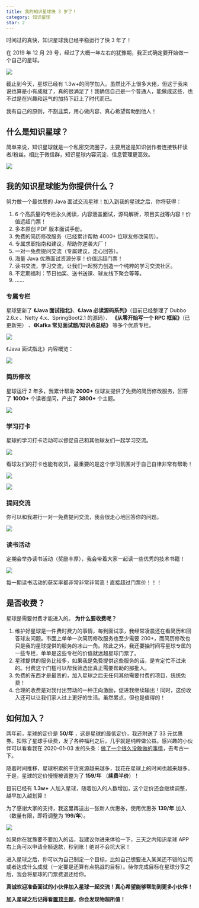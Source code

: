 ```yaml
---
title: 我的知识星球快 3 岁了！
category: 知识星球
star: 2
---
```


时间过的真快，知识星球我已经平稳运行了快 3 年了！

在 2019 年 12 月 29 号，经过了大概一年左右的犹豫期，我正式确定要开始做一个自己的星球。

![](https://guide-blog-images.oss-cn-shenzhen.aliyuncs.com/2021-1/%E7%9F%A5%E8%AF%86%E6%96%B0%E7%90%83%E4%B8%80%E5%91%A8%E5%B9%B4-0293.jpg)

截止到今天，星球已经有 1.3w+的同学加入。虽然比不上很多大佬，但这于我来说也算是小有成就了，真的很满足了！我确信自己是一个普通人，能做成这些，也不过是在兴趣和运气的加持下赶上了时代而已。

我有自己的原则，不割韭菜，用心做内容，真心希望帮助到他人！

## 什么是知识星球？

简单来说，知识星球就是一个私密交流圈子，主要用途是知识创作者连接铁杆读者/粉丝。相比于微信群，知识星球内容沉淀、信息管理更高效。

![](https://guide-blog-images.oss-cn-shenzhen.aliyuncs.com/xingqiu/image-20220211223754566.png)

## 我的知识星球能为你提供什么？

努力做一个最优质的 Java 面试交流星球！加入到我的星球之后，你将获得：

1. 6 个高质量的专栏永久阅读，内容涵盖面试，源码解析，项目实战等内容！价值远超门票！
2. 多本原创 PDF 版本面试手册。
3. 免费的简历修改服务（已经累计帮助 4000+ 位球友修改简历）。
4. 专属求职指南和建议，帮助你逆袭大厂！
5. 一对一免费提问交流（专属建议，走心回答）。
6. 海量 Java 优质面试资源分享！价值远超门票！
7. 读书交流，学习交流，让我们一起努力创造一个纯粹的学习交流社区。
8. 不定期福利：节日抽奖、送书送课、球友线下聚会等等。
9. ......

### 专属专栏

星球更新了 **《Java 面试指北》**、**《Java 必读源码系列》**（目前已经整理了 Dubbo 2.6.x 、Netty 4.x、SpringBoot2.1 的源码）、 **《从零开始写一个 RPC 框架》**（已更新完） 、**《Kafka 常见面试题/知识点总结》** 等多个优质专栏。

![](https://guide-blog-images.oss-cn-shenzhen.aliyuncs.com/xingqiu/image-20220211231206733.png)

《Java 面试指北》内容概览：

![](https://guide-blog-images.oss-cn-shenzhen.aliyuncs.com/xingqiu/image-20220304102536445.png)

### 简历修改

星球运行 2 年多，我累计帮助 **2000+** 位球友提供了免费的简历修改服务，回答了 **1000+** 个读者提问，产出了 **3800+** 个主题。

![](https://guide-blog-images.oss-cn-shenzhen.aliyuncs.com/2021-1/image-20210102184923199.png)

### 学习打卡

星球的学习打卡活动可以督促自己和其他球友们一起学习交流。

![](https://guide-blog-images.oss-cn-shenzhen.aliyuncs.com/xingqiu/image-20220308143815840.png)

看球友们的打卡也能有收货，最重要的是这个学习氛围对于自己自律非常有帮助！

![](https://guide-blog-images.oss-cn-shenzhen.aliyuncs.com/xingqiu/%E7%90%83%E5%8F%8B%E6%AF%8F%E6%97%A5%E6%89%93%E5%8D%A1%E4%B9%9F%E8%83%BD%E5%AD%A6%E5%88%B0%E5%BE%88%E5%A4%9A%E4%B8%9C%E8%A5%BF.jpg)

![](https://guide-blog-images.oss-cn-shenzhen.aliyuncs.com/xingqiu/%E7%A1%AE%E5%AE%9E%E6%98%AF%E5%AD%A6%E4%B9%A0%E4%BA%A4%E6%B5%81%E7%9A%84%E5%A5%BD%E5%9C%B0%E6%96%B9.jpg)

### 提问交流

你可以和我进行一对一免费提问交流，我会很走心地回答你的问题。

![](https://guide-blog-images.oss-cn-shenzhen.aliyuncs.com/xingqiu/image-20220211223559179.png)

### 读书活动

定期会举办读书活动（奖励丰厚），我会带着大家一起读一些优秀的技术书籍！

![](https://guide-blog-images.oss-cn-shenzhen.aliyuncs.com/xingqiu/image-20220211233642079.png)

每一期读书活动的获奖率都非常非常非常高！直接超过门票价！！！

## 是否收费？

星球是需要付费才能进入的。 **为什么要收费呢？**

1. 维护好星球是一件费时费力的事情，每到面试季，我经常凌晨还在看简历和回答球友问题。市面上单单一次简历修改服务也至少需要 200+，而简历修改也只是我的星球提供的服务的冰山一角。除此之外，我还要抽时间写星球专属的一些专栏，单单是这些专栏的价值就远超星球门票了。
2. 星球提供的服务比较多，如果我是免费提供这些服务的话，是肯定忙不过来的。付费这个门槛可以帮我筛选出真正需要帮助的那批人。
3. 免费的东西才是最贵的，加入星球之后无任何其他需要付费的项目，统统免费！
4. 合理的收费是对我付出劳动的一种正向激励，促进我继续输出！同时，这份收入还可以让我们家人过上更好的生活。虽然累点，但也是值得的！

## 如何加入？

两年前，星球的定价是 **50/年** ，这是星球的最低定价，我还附送了 33 元优惠券。扣除了星球手续费，发了各种福利之后，几乎就是纯粹做公益。感兴趣的小伙伴可以看看我在 2020-01-03 发的头条：[做了一个很久没敢做的事情](https://mp.weixin.qq.com/s?__biz=Mzg2OTA0Njk0OA==&mid=2247486049&idx=1&sn=e0161b409e8f164251bdaa0c83a476bc&chksm=cea245aaf9d5ccbcafdb95a546d959508814085620aabdbb4385c4b8cea6e50bf157c3697041&token=1614894361&lang=zh_CN#rd)，去考古一下。

随着时间推移，星球积累的干货资源越来越多，我花在星球上的时间也越来越多。于是，星球的定价慢慢被调整为了 **159/年** （**续费半价**）！

目前已经有 **1.3w+** 人加入星球，随着加入的人数增加，这个定价还会继续调整，越早加入越划算！

为了感谢大家的支持，我这里再送出一张新人优惠券，使用优惠券 **139/年** 加入（数量有限，即将调整为 **199/年**）。

![](https://guide-blog-images.oss-cn-shenzhen.aliyuncs.com/xingqiu/xingqiuyouhuijuan-20.png)

如果你在犹豫要不要加入的话，我建议你进来体验一下，三天之内知识星球 APP 右上角可以申请全额退款，秒到账！绝对不会坑大家！

进入星球之后，你可以为自己制定一个目标，比如自己想要进入某某还不错的公司或者达成什么成就（一定要是还算有点挑战的目标）。待你完成目标在星球分享之后，我会将星球的门票费退还给你。

**真诚欢迎准备面试的小伙伴加入星球一起交流！真心希望能够帮助到更多小伙伴！**

**加入星球之后记得看[置顶主题](https://t.zsxq.com/04iiiAqf6)，你会发现物超所值！**
